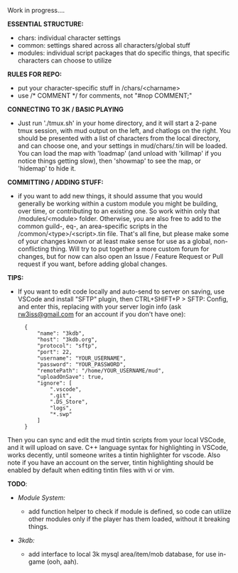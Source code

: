 Work in progress....


**ESSENTIAL STRUCTURE:**
* chars: individual character settings
* common: settings shared across all characters/global stuff
* modules: individual script packages that do specific things, that specific characters can choose to utilize


**RULES FOR REPO:**
* put your character-specific stuff in /chars/\<charname\>
* use /* COMMENT */ for comments, not "#nop COMMENT;"


**CONNECTING TO 3K / BASIC PLAYING**
* Just run './tmux.sh' in your home directory, and it will start a 2-pane tmux session, with mud output on the left, and chatlogs on the right. You should be presented with a list of characters from the local directory, and can choose one, and your settings in mud/chars/<char>.tin will be loaded. You can load the map with 'loadmap' (and unload with 'killmap' if you notice things getting slow), then 'showmap' to see the map, or 'hidemap' to hide it. 
        

**COMMITTING / ADDING STUFF:**
* if you want to add new things, it should assume that you would generally be working within a custom module you might be building, over time, or contributing to an existing one. So work within only that /modules/\<module\> folder. Otherwise, you are also free to add to the common guild-, eq-, an area-specific scripts in the /common/\<type\>/\<script\>.tin file. That's all fine, but please make some of your changes known or at least make sense for use as a global, non-conflicting thing. Will try to put together a more custom forum for changes, but for now can also open an Issue / Feature Request or Pull request if you want, before adding global changes. 


**TIPS:**
* If you want to edit code locally and auto-send to server on saving, use VSCode and install "SFTP" plugin, then CTRL+SHIFT+P > SFTP: Config, and enter this, replacing with your server login info (ask rw3iss@gmail.com for an account if you don't have one):

        {
            "name": "3kdb",
            "host": "3kdb.org",
            "protocol": "sftp",
            "port": 22,
            "username": "YOUR_USERNAME",
            "password": "YOUR_PASSWORD",
            "remotePath": "/home/YOUR_USERNAME/mud",
            "uploadOnSave": true,
            "ignore": [
                ".vscode",
                ".git",
                ".DS_Store",
                "logs",
                "*.swp"
            ]
        }

Then you can sync and edit the mud tintin scripts from your local VSCode, and it will upload on save. C++ language syntax for highlighting in VSCode, works decently, until someone writes a tintin highlighter for vscode. Also note if you have an account on the server, tintin highlighting should be enabled by default when editing tintin files with vi or vim.


**TODO**:
* *Module System:*
    - add function helper to check if module is defined, so code can utilize other modules only if the player has them loaded, without it breaking things.
    
* *3kdb:*
    - add interface to local 3k mysql area/item/mob database, for use in-game (ooh, aah).
